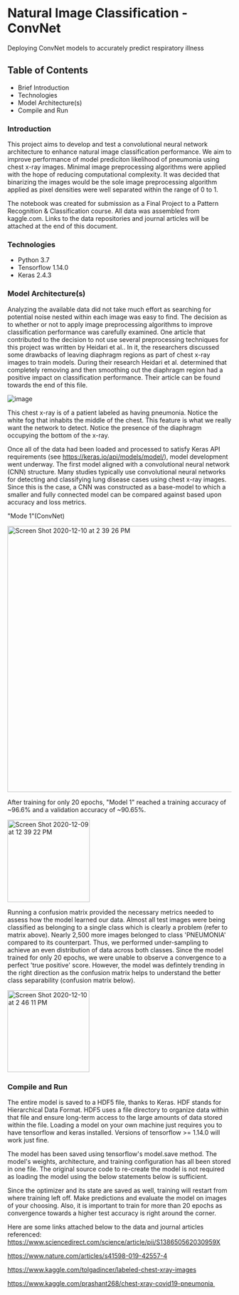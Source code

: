 # Natural Image Classification - ConvNet
Deploying ConvNet models to accurately predict respiratory illness

## Table of Contents 
- Brief Introduction
- Technologies
- Model Architecture(s)
- Compile and Run

### Introduction
This project aims to develop and test a convolutional neural network architecture to enhance natural image classification performance. We aim to improve performance of model prediciton likelihood of pneumonia using chest x-ray images. Minimal image preprocessing algorithms were applied with the hope of reducing computational complexity. It was decided that binarizing the images would be the sole image preprocessing algorithm applied as pixel densities were well separated within the range of 0 to 1. 

The notebook was created for submission as a Final Project to a Pattern Recognition & Classification course. All data was assembled from kaggle.com. Links to the data repositories and journal articles will be attached at the end of this document. 

### Technologies
- Python 3.7
- Tensorflow 1.14.0
- Keras 2.4.3

### Model Architecture(s)
Analyzing the available data did not take much effort as searching for potential noise nested within each image was easy to find. The decision as to whether or not to apply image preprocessing algorithms to improve classification performance was carefully examined. One article that contributed to the decision to not use several preprocessing techniques for this project was written by Heidari et al.. In it, the researchers discussed some drawbacks of leaving diaphragm regions as part of chest x-ray images to train models. During their research Heidari et al. determined that completely removing and then smoothing out the diaphragm region had a positive impact on classification performance. Their article can be found towards the end of this file. 

![image](https://user-images.githubusercontent.com/63656931/101534242-b95ad400-394b-11eb-974a-2d5cb521a890.png)

This chest x-ray is of a patient labeled as having pneumonia. Notice the white fog that inhabits the middle of the chest. This feature is what we really want the network to detect. Notice the presence of the diaphragm occupying the bottom of the x-ray.  

Once all of the data had been loaded and processed to satisfy Keras API requirements (see https://keras.io/api/models/model/), model development went underway. The first model aligned with a convolutional neural network (CNN) structure. Many studies typically use convolutional neural networks for detecting and classifying lung disease cases using chest x-ray images. Since this is the case, a CNN was constructed as a base-model to which a smaller and fully connected model can be compared against based upon accuracy and loss metrics.  

"Mode 1"(ConvNet)

<img width="598" alt="Screen Shot 2020-12-10 at 2 39 26 PM" src="https://user-images.githubusercontent.com/63656931/101821177-77ad6300-3adc-11eb-90cc-570405e932bb.png">

After training for only 20 epochs, "Model 1" reached a training accuracy of ~96.6% and a validation accuracy of ~90.65%. 

<img width="185" alt="Screen Shot 2020-12-09 at 12 39 22 PM" src="https://user-images.githubusercontent.com/63656931/101949177-089d4080-3ba8-11eb-97fd-6b1cdbab7090.png">

Running a confusion matrix provided the necessary metrics needed to assess how the model learned our data. Almost all test images were being classified as belonging to a single class which is clearly a problem (refer to matrix above). Nearly 2,500 more images belonged to class 'PNEUMONIA' compared to its counterpart. Thus, we performed under-sampling to achieve an even distribution of data across both classes. Since the model trained for only 20 epochs, we were unable to observe a convergence to a perfect 'true positive' score. However, the model was defintely trending in the right direction as the confusion matrix helps to understand the better class separability (confusion matrix below). 

<img width="184" alt="Screen Shot 2020-12-10 at 2 46 11 PM" src="https://user-images.githubusercontent.com/63656931/101821817-5731d880-3add-11eb-9e2c-58b568730a5f.png">

### Compile and Run

The entire model is saved to a HDF5 file, thanks to Keras. HDF stands for Hierarchical Data Format. HDF5 uses a file directory to organize data within that file and ensure long-term access to the large amounts of data stored within the file. Loading a model on your own machine just requires you to have tensorflow and keras installed. Versions of tensorflow >= 1.14.0 will work just fine. 

The model has been saved using tensorflow's model.save method. The model's weights, architecture, and training configuration has all been stored in one file. The original source code to re-create the model is not required as loading the model using the below statements below is sufficient.  

Since the optimizer and its state are saved as well, training will restart from where training left off. Make predictions and evaluate the model on images of your choosing. Also, it is important to train for more than 20 epochs as convergence towards a higher test accuracy is right around the corner.   

Here are some links attached below to the data and journal articles referenced:
https://www.sciencedirect.com/science/article/pii/S138650562030959X

https://www.nature.com/articles/s41598-019-42557-4

https://www.kaggle.com/tolgadincer/labeled-chest-xray-images

https://www.kaggle.com/prashant268/chest-xray-covid19-pneumonia 
